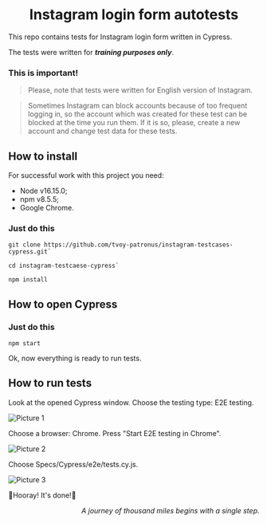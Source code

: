 <h1 align="center">Instagram login form autotests</h1> 
This repo contains tests for Instagram login form written in Cypress.

The tests were written for **_training purposes only_**.

### This is important!

>Please, note that tests were written for English version of Instagram.

>Sometimes Instagram can block accounts because of too frequent logging in, so the account which was created for these test can be blocked at the time you run them. If it is so, please, create a new account and change test data for these tests.

## How to install 

For successful work with this project you need:
- Node v16.15.0;
- npm v8.5.5;
- Google Chrome.

### Just do this
```
git clone https://github.com/tvoy-patronus/instagram-testcases-cypress.git`

cd instagram-testcaese-cypress`

npm install
```

## How to open Cypress

### Just do this
`npm start`

Ok, now everything is ready to run tests.

## How to run tests
 Look at the opened Cypress window. Choose the testing type: E2E testing.
 
 ![Picture 1](https://dbimg.eu/i/pgjkkok7yu.jpg)
 
 Choose a browser: Chrome. Press "Start E2E testing in Chrome".
 
 ![Picture 2](https://dbimg.eu/i/1abdpivrqy.jpg)
 
 Choose Specs/Cypress/e2e/tests.cy.js.
 
 ![Picture 3](https://dbimg.eu/i/o63n8l1jz4.jpg)
 
 :tada:Hooray! It's done!:tada:
 
 
 
 
 
 
<p align="right"><i>A journey of thousand miles begins with a single step.</i></p>

